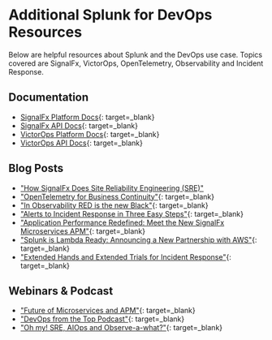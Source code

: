 # Additional Splunk for DevOps Resources

Below are helpful resources about Splunk and the DevOps use case. Topics covered are SignalFx, VictorOps, OpenTelemetry, Observability and Incident Response.

## Documentation

* [SignalFx Platform Docs](https://docs.signalfx.com/en/latest/){: target=_blank}
* [SignalFx API Docs](https://developers.signalfx.com/){: target=_blank}
* [VictorOps Platform Docs](https://help.victorops.com/){: target=_blank}
* [VictorOps API Docs](https://portal.victorops.com/public/api-docs.html){: target=_blank}

## Blog Posts

* ["How SignalFx Does Site Reliability Engineering (SRE)"](https://splk.it/3eKyy46)
* ["OpenTelemetry for Business Continuity"](https://bit.ly/3cyGzHM){: target=_blank}
* ["In Observability RED is the new Black"](https://splk.it/2XSoL5e){: target=_blank}
* ["Alerts to Incident Response in Three Easy Steps"](https://splk.it/307jQjI){: target=_blank}
* ["Application Performance Redefined: Meet the New SignalFx Microservices APM"](https://www.splunk.com/en_us/blog/it/application-performance-redefined-meet-the-new-signalfx-microservices-apm.html){: target=_blank}
* ["Splunk is Lambda Ready: Announcing a New Partnership with AWS"](https://www.splunk.com/en_us/blog/it/splunk-is-lambda-ready.html){: target=_blank}
* ["Extended Hands and Extended Trials for Incident Response"](https://victorops.com/blog/extended-hands-and-extended-trials-for-incident-response){: target=_blank}

## Webinars & Podcast

* ["Future of Microservices and APM"](https://bit.ly/3cpdbUs){: target=_blank}
* ["DevOps from the Top Podcast"](https://www.buzzsprout.com/1102754){: target=_blank}
* ["Oh my! SRE, AIOps and Observe-a-what?"](https://www.thecloudpod.net/podcast/tcp-talks-oh-my-sre-aiops-and-observe-a-what/){: target=_blank}
